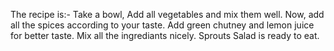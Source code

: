 The recipe is:-
Take a bowl,
Add all vegetables and mix them well.
Now, add all the spices according to your taste.
Add green chutney and lemon juice for better taste.
Mix all the ingrediants nicely.
Sprouts Salad is ready to eat.
